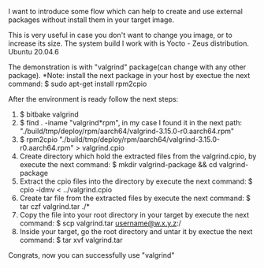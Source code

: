 I want to introduce some flow which can help to create and use external packages without install them in your target image.

This is very useful in case you don't want to change you image, or to increase its size.
The system build I work with is Yocto - Zeus distribution.
Ubuntu 20.04.6

The demonstration is with "valgrind" package(can change with any other package).
*Note: install the next package in your host by exectue the next command:
$ sudo apt-get install rpm2cpio

After the environment is ready follow the next steps:

1. $ bitbake valgrind
2. $ find . -iname "valgrind*rpm", in my case I found it in the next path: 
	"./build/tmp/deploy/rpm/aarch64/valgrind-3.15.0-r0.aarch64.rpm"
3. $ rpm2cpio "./build/tmp/deploy/rpm/aarch64/valgrind-3.15.0-r0.aarch64.rpm" > valgrind.cpio
4. Create directory which hold the extracted files from the valgrind.cpio, by execute the next command:
	$ mkdir valgrind-package && cd valgrind-package
5. Extract the cpio files into the directory by execute the next command:
	$ cpio -idmv < ../valgrind.cpio
6. Create tar file from the extracted files by execute the next command:
	$ tar czf valgrind.tar ./*
7. Copy the file into your root directory in your target by execute the next command:
	$ scp valgrind.tar username@w.x.y.z:/
8. Inside your target, go the root directory and untar it by exectue the next command:
	$ tar xvf valgrind.tar
	
Congrats, now you can successfully use "valgrind"
